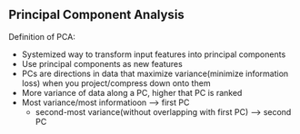 ## Principal Component Analysis

Definition of PCA: 

* Systemized way to transform input features into principal components
* Use principal components as new features
* PCs are directions in data that maximize variance\(minimize information loss\) when you project/compress down onto them
* More variance of data along a PC, higher that PC is ranked
* Most variance/most informatioon --&gt; first PC
  * second-most variance\(without overlapping with first PC\) --&gt; second PC



